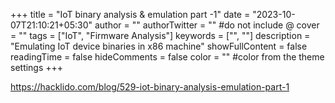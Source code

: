 +++
title = "IoT binary analysis & emulation part -1"
date = "2023-10-07T21:10:21+05:30"
author = ""
authorTwitter = "" #do not include @
cover = ""
tags = ["IoT", "Firmware Analysis"]
keywords = ["", ""]
description = "Emulating IoT device binaries in x86 machine"
showFullContent = false
readingTime = false
hideComments = false
color = "" #color from the theme settings
+++

https://hacklido.com/blog/529-iot-binary-analysis-emulation-part-1
